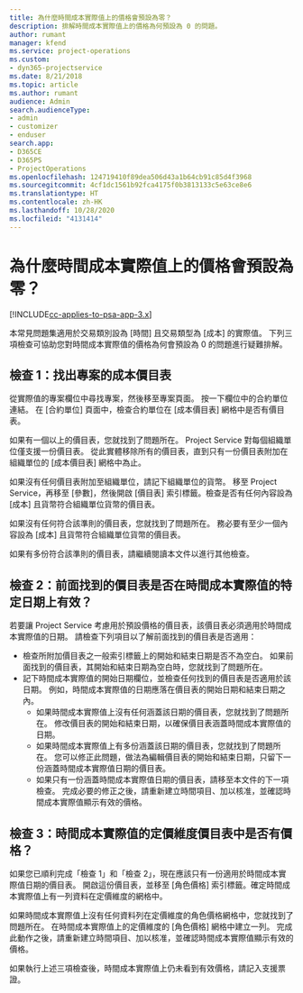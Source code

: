 ```yaml
---
title: 為什麼時間成本實際值上的價格會預設為零？
description: 排解時間成本實際值上的價格為何預設為 0 的問題。
author: rumant
manager: kfend
ms.service: project-operations
ms.custom:
- dyn365-projectservice
ms.date: 8/21/2018
ms.topic: article
ms.author: rumant
audience: Admin
search.audienceType:
- admin
- customizer
- enduser
search.app:
- D365CE
- D365PS
- ProjectOperations
ms.openlocfilehash: 124719410f89dea506d43a1b64cb91c85d4f3968
ms.sourcegitcommit: 4cf1dc1561b92fca4175f0b3813133c5e63ce8e6
ms.translationtype: HT
ms.contentlocale: zh-HK
ms.lasthandoff: 10/28/2020
ms.locfileid: "4131414"
---
```

# <a name="why-is-the-price-defaulting-to-zero-on-time-cost-actuals"></a>為什麼時間成本實際值上的價格會預設為零？

[!INCLUDE[cc-applies-to-psa-app-3.x](../includes/cc-applies-to-psa-app-3x.md)]

本常見問題集適用於交易類別設為 [時間] 且交易類型為 [成本] 的實際值。 下列三項檢查可協助您對時間成本實際值的價格為何會預設為 0 的問題進行疑難排解。
 
## <a name="check-1-identify-the-cost-price-list-for-the-project"></a>檢查 1：找出專案的成本價目表

從實際值的專案欄位中尋找專案，然後移至專案頁面。 按一下欄位中的合約單位連結。 在 [合約單位] 頁面中，檢查合約單位在 [成本價目表] 網格中是否有價目表。

如果有一個以上的價目表，您就找到了問題所在。 Project Service 對每個組織單位僅支援一份價目表。 從此實體移除所有的價目表，直到只有一份價目表附加在組織單位的 [成本價目表] 網格中為止。

如果沒有任何價目表附加至組織單位，請記下組織單位的貨幣。 移至 Project Service，再移至 [參數]，然後開啟 [價目表] 索引標籤。檢查是否有任何內容設為 [成本] 且貨幣符合組織單位貨幣的價目表。
 
如果沒有任何符合該準則的價目表，您就找到了問題所在。 務必要有至少一個內容設為 [成本] 且貨幣符合組織單位貨幣的價目表。

如果有多份符合該準則的價目表，請繼續閱讀本文件以進行其他檢查。

## <a name="check-2-are-any-of-the-price-lists-identified-above-valid-for-the-specific-date-of-the-time-cost-actual"></a>檢查 2：前面找到的價目表是否在時間成本實際值的特定日期上有效？

若要讓 Project Service 考慮用於預設價格的價目表，該價目表必須適用於時間成本實際值的日期。 請檢查下列項目以了解前面找到的價目表是否適用：

- 檢查所附加價目表之一般索引標籤上的開始和結束日期是否不為空白。 如果前面找到的價目表，其開始和結束日期為空白時，您就找到了問題所在。 
- 記下時間成本實際值的開始日期欄位，並檢查任何找到的價目表是否適用於該日期。 例如，時間成本實際值的日期應落在價目表的開始日期和結束日期之內。 
    - 如果時間成本實際值上沒有任何涵蓋該日期的價目表，您就找到了問題所在。 修改價目表的開始和結束日期，以確保價目表涵蓋時間成本實際值的日期。 
    - 如果時間成本實際值上有多份涵蓋該日期的價目表，您就找到了問題所在。 您可以修正此問題，做法為編輯價目表的開始和結束日期，只留下一份涵蓋時間成本實際值日期的價目表。 
    - 如果只有一份涵蓋時間成本實際值日期的價目表，請移至本文件的下一項檢查。
完成必要的修正之後，請重新建立時間項目、加以核准，並確認時間成本實際值顯示有效的價格。

## <a name="check-3-is-there-a-price-in-the-price-list-for-the-pricing-dimensions-on-the-time-cost-actual"></a>檢查 3：時間成本實際值的定價維度價目表中是否有價格？

如果您已順利完成「檢查 1」和「檢查 2」，現在應該只有一份適用於時間成本實際值日期的價目表。 開啟這份價目表，並移至 [角色價格] 索引標籤。確定時間成本實際值上有一列資料在定價維度的網格中。

如果時間成本實際值上沒有任何資料列在定價維度的角色價格網格中，您就找到了問題所在。 在時間成本實際值上的定價維度的 [角色價格] 網格中建立一列。 完成此動作之後，請重新建立時間項目、加以核准，並確認時間成本實際值顯示有效的價格。
 
如果執行上述三項檢查後，時間成本實際值上仍未看到有效價格，請記入支援票證。



